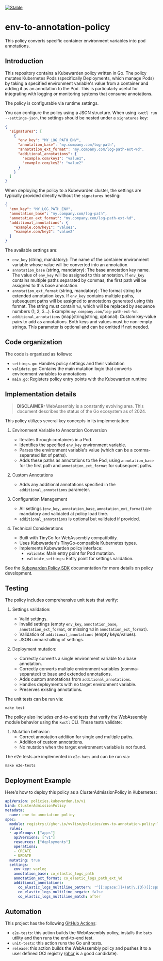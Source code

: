 [![Stable](https://img.shields.io/badge/status-stable-brightgreen?style=for-the-badge)](https://github.com/kubewarden/community/blob/main/REPOSITORIES.md#stable)

# env-to-annotation-policy

This policy converts specific container environment variables into pod annotations.

## Introduction

This repository contains a Kubewarden policy written in Go. The policy mutates Kubernetes Pods (specifically Deployments, which manage Pods) by taking a specified environment variable's value from a container and adding it as an annotation to the Pod. This is particularly useful for integrating with logging or monitoring systems that consume annotations.

The policy is configurable via runtime settings.

You can configure the policy using a JSON structure. When using `kwctl run --settings-json`, the settings should be nested under a `signatures` key:

```json
{
  "signatures": [
    {
      "env_key": "MY_LOG_PATH_ENV",
      "annotation_base": "my.company.com/log-path",
      "annotation_ext_format": "my.company.com/log-path-ext-%d",
      "additional_annotations": {
        "example.com/key1": "value1",
        "example.com/key2": "value2"
      }
    }
  ]
}
```

When deploying the policy to a Kubewarden cluster, the settings are typically provided directly without the `signatures` nesting:

```json
{
  "env_key": "MY_LOG_PATH_ENV",
  "annotation_base": "my.company.com/log-path",
  "annotation_ext_format": "my.company.com/log-path-ext-%d",
  "additional_annotations": {
    "example.com/key1": "value1",
    "example.com/key2": "value2"
  }
}
```

The available settings are:
- `env_key` (string, mandatory): The name of the container environment variable whose value will be converted into an annotation.
- `annotation_base` (string, mandatory): The base annotation key name. The value of `env_key` will be assigned to this annotation. If `env_key` contains multiple paths separated by commas, the first path will be assigned to this base annotation.
- `annotation_ext_format` (string, mandatory): The format string for extended annotation keys. If `env_key` contains multiple paths, subsequent paths will be assigned to annotations generated using this format. The string must contain `%d`, which will be replaced by sequence numbers (1, 2, 3...). Example: `my.company.com/log-path-ext-%d`.
- `additional_annotations` (map[string]string, optional): Custom key-value pairs to add as annotations. Both keys and values must be non-empty strings. This parameter is optional and can be omitted if not needed.

## Code organization

The code is organized as follows:
- `settings.go`: Handles policy settings and their validation
- `validate.go`: Contains the main mutation logic that converts environment variables to annotations
- `main.go`: Registers policy entry points with the Kubewarden runtime

## Implementation details

> **DISCLAIMER:** WebAssembly is a constantly evolving area.
> This document describes the status of the Go ecosystem as of 2024.

This policy utilizes several key concepts in its implementation:

1. Environment Variable to Annotation Conversion
   - Iterates through containers in a Pod.
   - Identifies the specified `env_key` environment variable.
   - Parses the environment variable's value (which can be a comma-separated list of paths).
   - Adds these paths as annotations to the Pod, using `annotation_base` for the first path and `annotation_ext_format` for subsequent paths.

2. Custom Annotations
   - Adds any additional annotations specified in the `additional_annotations` parameter.

3. Configuration Management
   - All settings (`env_key`, `annotation_base`, `annotation_ext_format`) are mandatory and validated at policy load time.
   - `additional_annotations` is optional but validated if provided.

4. Technical Considerations
   - Built with TinyGo for WebAssembly compatibility.
   - Uses Kubewarden's TinyGo-compatible Kubernetes types.
   - Implements Kubewarden policy interface:
     - `validate`: Main entry point for Pod mutation.
     - `validate_settings`: Entry point for settings validation.

See the [Kubewarden Policy SDK](https://github.com/kubewarden/policy-sdk-go) documentation for more details on policy development.

## Testing

The policy includes comprehensive unit tests that verify:

1. Settings validation:
   - Valid settings.
   - Invalid settings (empty `env_key`, `annotation_base`, `annotation_ext_format`, or missing `%d` in `annotation_ext_format`).
   - Validation of `additional_annotations` (empty keys/values).
   - JSON unmarshalling of settings.

2. Deployment mutation:
   - Correctly converts a single environment variable to a base annotation.
   - Correctly converts multiple environment variables (comma-separated) to base and extended annotations.
   - Adds custom annotations from `additional_annotations`.
   - Handles deployments with no target environment variable.
   - Preserves existing annotations.

The unit tests can be run via:

```console
make test
```

The policy also includes end-to-end tests that verify the WebAssembly module behavior using the `kwctl` CLI. These tests validate:

1. Mutation behavior:
   - Correct annotation addition for single and multiple paths.
   - Addition of custom annotations.
   - No mutation when the target environment variable is not found.

The e2e tests are implemented in `e2e.bats` and can be run via:

```console
make e2e-tests
```

## Deployment Example

Here's how to deploy this policy as a ClusterAdmissionPolicy in Kubernetes:

```yaml
apiVersion: policies.kubewarden.io/v1
kind: ClusterAdmissionPolicy
metadata:
  name: env-to-annotation-policy
spec:
  module: registry://ghcr.io/vvlisn/policies/env-to-annotation-policy:latest
  rules:
  - apiGroups: ["apps"]
    apiVersions: ["v1"]
    resources: ["deployments"]
    operations:
    - CREATE
    - UPDATE
  mutating: true
  settings:
    env_key: varlog
    annotation_base: co_elastic_logs_path
    annotation_ext_format: co_elastic_logs_path_ext_%d
    additional_annotations:
      co_elastic_logs_multiline_pattern: '^[[:space:]]+(at|\.{3})[[:space:]]+\b|^Caused by:'
      co_elastic_logs_multiline_negate: false
      co_elastic_logs_multiline_match: after
```

## Automation

This project has the following [GitHub Actions](https://docs.github.com/en/actions):

- `e2e-tests`: this action builds the WebAssembly policy,
installs the `bats` utility and then runs the end-to-end test.
- `unit-tests`: this action runs the Go unit tests.
- `release`: this action builds the WebAssembly policy and pushes it to a user defined OCI registry
([ghcr](https://ghcr.io) is a good candidate).





